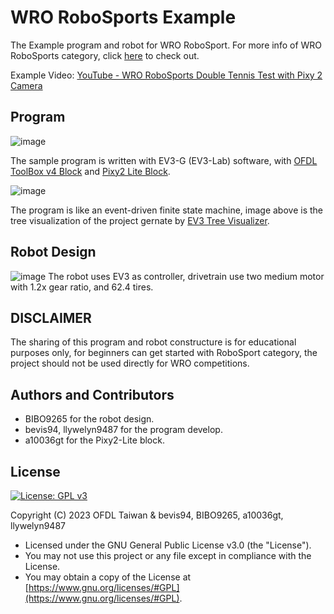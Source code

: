 # WRO RoboSports Example
The Example program and robot for WRO RoboSport. For more info of WRO RoboSports category, click [here](https://wro-association.org/competition/categories/) to check out.

Example Video: [YouTube - WRO RoboSports Double Tennis Test with Pixy 2 Camera](https://www.youtube.com/watch?v=vEyGXVtalxY)

## Program
![image](https://user-images.githubusercontent.com/17724013/221401440-cd2fab95-13bd-4de0-bf15-ff85545a19ed.png)

The sample program is written with EV3-G (EV3-Lab) software, with [OFDL ToolBox v4 Block](https://github.com/a10036gt/EV3-ToolBox-Block) and [Pixy2 Lite Block](https://github.com/ofdl-robotics-tw/EV3-Pixy2_Lite-Block).

![image](https://user-images.githubusercontent.com/17724013/221401301-4eaf9314-12b1-486b-988b-211e04ce2cdb.png)

The program is like an event-driven finite state machine, image above is the tree visualization of the project gernate by [EV3 Tree Visualizer](https://ev3treevis.azurewebsites.net/).

## Robot Design
![image](https://github.com/ofdl-robotics-tw/WRO-RoboSport-Example/blob/main/RoboSport_Example_Robot.png?raw=true)
The robot uses EV3 as controller, drivetrain use two medium motor with 1.2x gear ratio, and 62.4 tires.

## DISCLAIMER
The sharing of this program and robot constructure is for educational purposes only, for beginners can get started with RoboSport category, the project should not be used directly for WRO competitions.

## Authors and Contributors
- BIBO9265 for the robot design.
- bevis94, llywelyn9487 for the program develop.
- a10036gt for the Pixy2-Lite block.

## License
[![License: GPL v3](https://img.shields.io/badge/License-GPLv3-blue.svg)](https://www.gnu.org/licenses/gpl-3.0)

Copyright (C) 2023 OFDL Taiwan & bevis94, BIBO9265, a10036gt, llywelyn9487
-   Licensed under the GNU General Public License v3.0 (the "License").
-   You may not use this project or any file except in compliance with the License.
-   You may obtain a copy of the License at [https://www.gnu.org/licenses/#GPL](https://www.gnu.org/licenses/#GPL).

